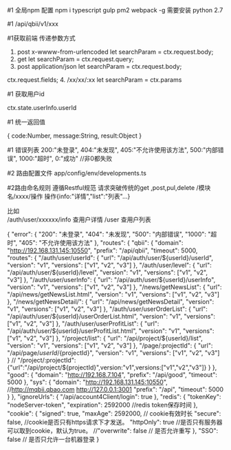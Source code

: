 #1 全局npm 配置
npm i typescript gulp pm2 webpack -g
需要安装  python 2.7

#1
/api/qbii/v1/xxx



#1获取前端 传递参数方式


 1. post     x-wwww-from-urlencoded   let searchParam  = ctx.request.body;
 2. get                               let searchParam = ctx.request.query;
 3. post     application/json         let searchParam = ctx.request.body;


  ctx.request.fields;
 4. /xx/xx/:xx                              let searchParam =  ctx.params

 #1 获取用户id

 ctx.state.userInfo.userId

 #1  统一返回值

{
    code:Number,
    message:String,
    result:Object
}

#1 错误列表
200:"未登录",
404:"未发现",
405:"不允许使用该方法",
500:"内部错误",
1000:"超时",
0:"成功" //非0都失败

#2  路由配置文件
app/config/env/developments.ts

#2路由命名规则 遵循Restful规范  请求突破传统的get ,post,pul,delete
/模块名/xxxx/操作
操作{info:"详情","list":"列表"...}

比如  
/auth/user/xxxxxx/info   查用户详情
/user  查用户列表






{
    "error": {
        "200": "未登录",
        "404": "未发现",
        "500": "内部错误",
        "1000": "超时",
        "405": "不允许使用该方法"
    },
    "routes": {
        "qbii": {
            "domain": "http://192.168.131.145:10550",
            "prefix": "/api/qbii",
            "timeout": 5000,
            "routes": {
                "/auth/user/userId": {
                    "url": "/api/auth/user/${userId}/userId",
                    "version": "v1",
                    "versions": ["v1", "v2", "v3"]
                },
                "/auth/user/level": {
                    "url": "/api/auth/user/${userId}/level",
                    "version": "v1",
                    "versions": ["v1", "v2", "v3"]
                },
                "/auth/user/userInfo": {
                    "url": "/api/auth/user/${userId}/userInfo",
                    "version": "v1",
                    "versions": ["v1", "v2", "v3"]
                },
                "/news/getNewsList": {
                    "url": "/api/news/getNewsList.html",
                    "version": "v1",
                    "versions": ["v1", "v2", "v3"]
                },
                "/news/getNewsDetail/": {
                    "url": "/api/news/getNewsDetail",
                    "version": "v1",
                    "versions": ["v1", "v2", "v3"]
                },
                "/auth/user/userOrderList": {
                    "url": "/api/auth/user/${userId}/userOrderList.html",
                    "version": "v1",
                    "versions": ["v1", "v2", "v3"]
                },
                "/auth/user/userProfitList": {
                    "url": "/api/auth/user/${userId}/userProfitList.html",
                    "version": "v1",
                    "versions": ["v1", "v2", "v3"]
                },
                "/project/list": {
                    "url": "/api/project/${userId}/list",
                    "version": "v1",
                    "versions": ["v1", "v2", "v3"]
                },
                "/page/:projectId": {
                    "url": "/api/page/${userId}/${projectId}",
                    "version": "v1",
                    "versions": ["v1", "v2", "v3"]
                }
                // "/project/:projectId":{"url":"/api/project/${projectId}",version:"v1",versions:["v1","v2","v3"]}
            }
        },
        "good": {
            "domain": "http://192.168.7.104",
            "prefix": "/api/good",
            "timeout": 5000
        },
        "sys": {
            "domain": "http://192.168.131.145:10550", //http://mqbii.qbao.com  http://127.0.0.1:3001
            "prefix": "/api",
            "timeout": 5000
        }
    },
    "ignoreUrls": {
        "/api/account4Client/login": true
    },
    "redis": {
        "tokenKey": "nodeServer-token",
        "expiration": 2592000 //redis token保存时间
    },
    "cookie": {
        "signed": true,
        "maxAge": 2592000, // cookie有效时长
        "secure": false, //cookie是否只有https请求下才发送。
        "httpOnly": true //是否只有服务器可以取到cookie，默认为true。
        //"overwrite": false  // 是否允许重写
    },
    "SSO": false // 是否只允许一台机器登录
}